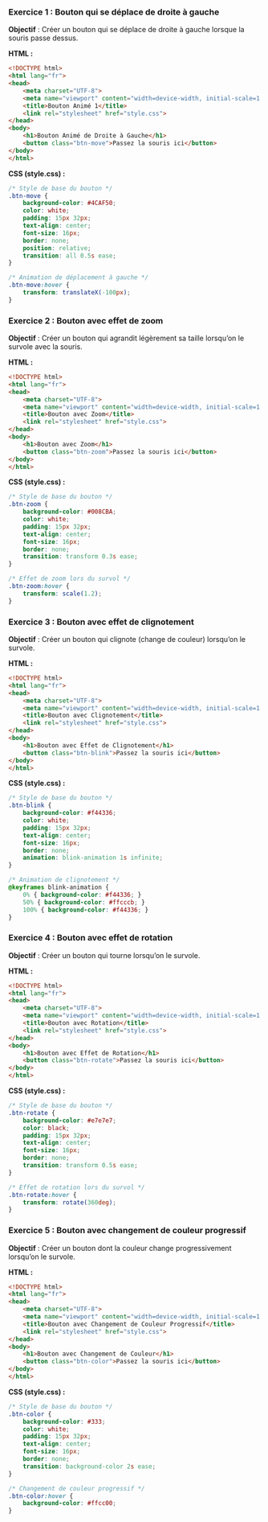 
### Exercice 1 : Bouton qui se déplace de droite à gauche

**Objectif** : Créer un bouton qui se déplace de droite à gauche lorsque la souris passe dessus.

**HTML :**
```html
<!DOCTYPE html>
<html lang="fr">
<head>
    <meta charset="UTF-8">
    <meta name="viewport" content="width=device-width, initial-scale=1.0">
    <title>Bouton Animé 1</title>
    <link rel="stylesheet" href="style.css">
</head>
<body>
    <h1>Bouton Animé de Droite à Gauche</h1>
    <button class="btn-move">Passez la souris ici</button>
</body>
</html>
```

**CSS (style.css) :**
```css
/* Style de base du bouton */
.btn-move {
    background-color: #4CAF50;
    color: white;
    padding: 15px 32px;
    text-align: center;
    font-size: 16px;
    border: none;
    position: relative;
    transition: all 0.5s ease;
}

/* Animation de déplacement à gauche */
.btn-move:hover {
    transform: translateX(-100px);
}
```

### Exercice 2 : Bouton avec effet de zoom

**Objectif** : Créer un bouton qui agrandit légèrement sa taille lorsqu’on le survole avec la souris.

**HTML :**
```html
<!DOCTYPE html>
<html lang="fr">
<head>
    <meta charset="UTF-8">
    <meta name="viewport" content="width=device-width, initial-scale=1.0">
    <title>Bouton avec Zoom</title>
    <link rel="stylesheet" href="style.css">
</head>
<body>
    <h1>Bouton avec Zoom</h1>
    <button class="btn-zoom">Passez la souris ici</button>
</body>
</html>
```

**CSS (style.css) :**
```css
/* Style de base du bouton */
.btn-zoom {
    background-color: #008CBA;
    color: white;
    padding: 15px 32px;
    text-align: center;
    font-size: 16px;
    border: none;
    transition: transform 0.3s ease;
}

/* Effet de zoom lors du survol */
.btn-zoom:hover {
    transform: scale(1.2);
}
```

### Exercice 3 : Bouton avec effet de clignotement

**Objectif** : Créer un bouton qui clignote (change de couleur) lorsqu’on le survole.

**HTML :**
```html
<!DOCTYPE html>
<html lang="fr">
<head>
    <meta charset="UTF-8">
    <meta name="viewport" content="width=device-width, initial-scale=1.0">
    <title>Bouton avec Clignotement</title>
    <link rel="stylesheet" href="style.css">
</head>
<body>
    <h1>Bouton avec Effet de Clignotement</h1>
    <button class="btn-blink">Passez la souris ici</button>
</body>
</html>
```

**CSS (style.css) :**
```css
/* Style de base du bouton */
.btn-blink {
    background-color: #f44336;
    color: white;
    padding: 15px 32px;
    text-align: center;
    font-size: 16px;
    border: none;
    animation: blink-animation 1s infinite;
}

/* Animation de clignotement */
@keyframes blink-animation {
    0% { background-color: #f44336; }
    50% { background-color: #ffcccb; }
    100% { background-color: #f44336; }
}
```

### Exercice 4 : Bouton avec effet de rotation

**Objectif** : Créer un bouton qui tourne lorsqu’on le survole.

**HTML :**
```html
<!DOCTYPE html>
<html lang="fr">
<head>
    <meta charset="UTF-8">
    <meta name="viewport" content="width=device-width, initial-scale=1.0">
    <title>Bouton avec Rotation</title>
    <link rel="stylesheet" href="style.css">
</head>
<body>
    <h1>Bouton avec Effet de Rotation</h1>
    <button class="btn-rotate">Passez la souris ici</button>
</body>
</html>
```

**CSS (style.css) :**
```css
/* Style de base du bouton */
.btn-rotate {
    background-color: #e7e7e7;
    color: black;
    padding: 15px 32px;
    text-align: center;
    font-size: 16px;
    border: none;
    transition: transform 0.5s ease;
}

/* Effet de rotation lors du survol */
.btn-rotate:hover {
    transform: rotate(360deg);
}
```

### Exercice 5 : Bouton avec changement de couleur progressif

**Objectif** : Créer un bouton dont la couleur change progressivement lorsqu’on le survole.

**HTML :**
```html
<!DOCTYPE html>
<html lang="fr">
<head>
    <meta charset="UTF-8">
    <meta name="viewport" content="width=device-width, initial-scale=1.0">
    <title>Bouton avec Changement de Couleur Progressif</title>
    <link rel="stylesheet" href="style.css">
</head>
<body>
    <h1>Bouton avec Changement de Couleur</h1>
    <button class="btn-color">Passez la souris ici</button>
</body>
</html>
```

**CSS (style.css) :**
```css
/* Style de base du bouton */
.btn-color {
    background-color: #333;
    color: white;
    padding: 15px 32px;
    text-align: center;
    font-size: 16px;
    border: none;
    transition: background-color 2s ease;
}

/* Changement de couleur progressif */
.btn-color:hover {
    background-color: #ffcc00;
}
```
